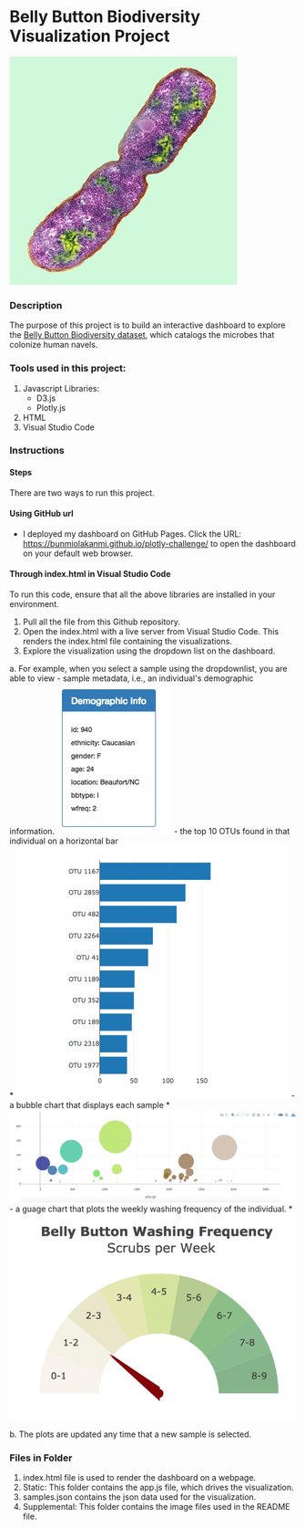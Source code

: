 # Belly Button Biodiversity Visualization Project

![Bacteria by filterforge.com](Images/bacteria.jpg)

### Description 
The purpose of this project is to build an interactive dashboard to explore the [Belly Button Biodiversity dataset](http://robdunnlab.com/projects/belly-button-biodiversity/), which catalogs the microbes that colonize human navels.

### Tools used in this project:
1.  Javascript
   Libraries:
      - D3.js
      - Plotly.js
2.  HTML
3.  Visual Studio Code

### Instructions


#### Steps
There are two ways to run this project.

#### Using GitHub url
*  I deployed my dashboard on GitHub Pages. Click the URL: https://bunmiolakanmi.github.io/plotly-challenge/  to open the dashboard on your default web browser.

#### Through index.html in Visual Studio Code

To run this code, ensure that all the above libraries are installed in your environment.
1.  Pull all the file from this Github repository.
2.  Open the index.html with a live server from Visual Studio Code. This renders the index.html file containing the visualizations.
3.  Explore the visualization using the dropdown list on the dashboard.
  
  a.  For example, when you select a sample using the dropdownlist, you are able to view 
      -  sample metadata, i.e., an individual's demographic information. 
       ![hw](Images/hw03.png) 
      -  the top 10 OTUs found in that individual on a horizontal bar  
        * ![bar Chart](Images/hw01.png)
      -  a bubble chart that displays each sample 
        * ![Bubble Chart](Images/bubble_chart.png)
      -  a guage chart that plots the weekly washing frequency of the individual. 
        * ![Weekly Washing Frequency Gauge](Images/gauge.png)
  
  b. The plots are updated any time that a new sample is selected.
 
### Files in Folder
1.  index.html file is used to render the dashboard on a webpage.
2.  Static: This folder contains the app.js file, which drives the visualization.
3.  samples.json contains the json data used for the visualization.
4.  Supplemental: This folder contains the image files used in the README file.
